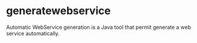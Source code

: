 generatewebservice
==================

Automatic WebService generation is a Java tool that permit generate a web service automatically.
